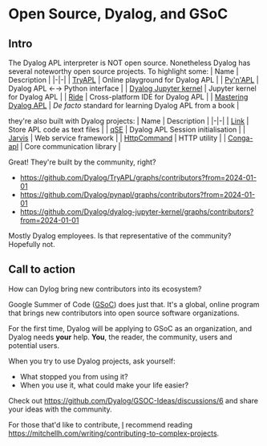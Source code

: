 # Open Source, Dyalog, and GSoC

## Intro

The Dyalog APL interpreter is NOT open source.
Nonetheless Dyalog has several noteworthy open source projects.
To highlight some:
| Name | Description |
|-|-|
| [TryAPL](https://github.com/Dyalog/TryAPL) | Online playground for Dyalog APL |
| [Py'n'APL](https://github.com/Dyalog/pynapl) | Dyalog APL ←→ Python interface |
| [Dyalog Jupyter kernel](https://github.com/Dyalog/dyalog-jupyter-kernel) | Jupyter kernel for Dyalog APL |
| [Ride](https://github.com/Dyalog/ride) | Cross-platform IDE for Dyalog APL |
| [Mastering Dyalog APL](https://github.com/Dyalog/MDAPL) | _De facto_ standard for learning Dyalog APL from a book |

they're also built with Dyalog projects:
| Name | Description |
|-|-|
| [Link](https://github.com/Dyalog/link) | Store APL code as text files |
| [qSE](https://github.com/Dyalog/qSE) | Dyalog APL Session initialisation |
| [Jarvis](https://github.com/Dyalog/Jarvis) | Web service framework |
| [HttpCommand](https://github.com/Dyalog/HttpCommand) | HTTP utility |
| [Conga-apl](https://github.com/Dyalog/conga-apl) | Core communication library |

Great! They're built by the community, right?

- https://github.com/Dyalog/TryAPL/graphs/contributors?from=2024-01-01
- https://github.com/Dyalog/pynapl/graphs/contributors?from=2024-01-01
- https://github.com/Dyalog/dyalog-jupyter-kernel/graphs/contributors?from=2024-01-01

Mostly Dyalog employees. Is that representative of the community? Hopefully not.

## Call to action

How can Dylog bring new contributors into its ecosystem?

Google Summer of Code ([GSoC](https://g.co/gsoc)) does just that.
It's a global, online program that brings new contributors into open source software organizations.

For the first time, Dyalog will be applying to GSoC as an organization,
and Dyalog needs **your** help.
**You**, the reader, the community, users and potential users.

When you try to use Dyalog projects, ask yourself:
- What stopped you from using it? 
- When you use it, what could make your life easier?

Check out https://github.com/Dyalog/GSOC-Ideas/discussions/6
and share your ideas with the community.

For those that'd like to contribute, [I](https://github.com/MaxCan-Code)
recommend reading https://mitchellh.com/writing/contributing-to-complex-projects.
